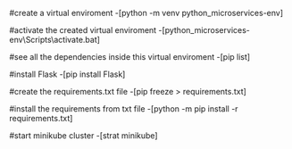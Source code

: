 #create a virtual enviroment
-[python -m venv  python_microservices-env]

#activate the created virtual enviroment
-[python_microservices-env\Scripts\activate.bat]

#see all the dependencies inside this virtual enviroment
-[pip list]

#install Flask
-[pip install Flask]

#create the requirements.txt file
-[pip freeze > requirements.txt]

#install the requirements from txt file
-[python -m pip install -r requirements.txt]

#start minikube cluster
-[strat minikube]
